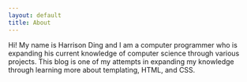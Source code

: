 ```yaml
---
layout: default 
title: About
---
```


Hi! My name is Harrison Ding and I am a computer programmer who is expanding his current knowledge
of computer science through various projects. This blog is one of my attempts in expanding my knowledge
through learning more about templating, HTML, and CSS.
